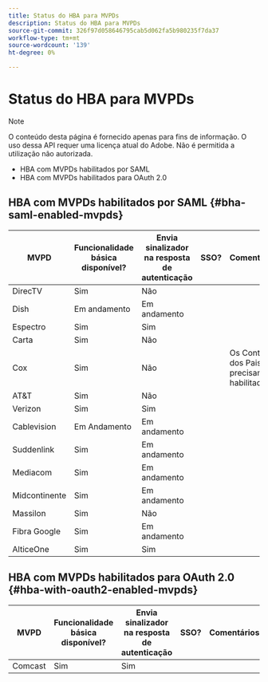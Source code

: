 ```yaml
---
title: Status do HBA para MVPDs
description: Status do HBA para MVPDs
source-git-commit: 326f97d058646795cab5d062fa5b980235f7da37
workflow-type: tm+mt
source-wordcount: '139'
ht-degree: 0%

---
```



# Status do HBA para MVPDs

>[!NOTE]
>
>O conteúdo desta página é fornecido apenas para fins de informação. O uso dessa API requer uma licença atual do Adobe. Não é permitida a utilização não autorizada.


* HBA com MVPDs habilitados por SAML
* HBA com MVPDs habilitados para OAuth 2.0


## HBA com MVPDs habilitados por SAML {#bha-saml-enabled-mvpds}

| MVPD | Funcionalidade básica disponível? | Envia sinalizador na resposta de autenticação | SSO? | Comentários |
|---|---|---|---|---|
| DirecTV | Sim | Não |  |  |
| Dish | Em andamento | Em andamento |  |  |
| Espectro | Sim | Sim |  |  |
| Carta | Sim | Não |  |  |
| Cox | Sim | Não |  | Os Controles dos Pais precisam ser habilitados |
| AT&amp;T | Sim | Não |  |  |
| Verizon | Sim | Sim |  |  |
| Cablevision | Em Andamento | Em andamento |  |  |
| Suddenlink | Sim | Em andamento |  |  |
| Mediacom | Sim | Em andamento |  |  |
| Midcontinente | Sim | Em andamento |  |  |
| Massilon | Sim | Não |  |  |
| Fibra Google | Sim | Em andamento |  |  |
| AlticeOne | Sim | Sim |  |  |


## HBA com MVPDs habilitados para OAuth 2.0 {#hba-with-oauth2-enabled-mvpds}

| MVPD | Funcionalidade básica disponível? | Envia sinalizador na resposta de autenticação | SSO? | Comentários |
|---|---|---|---|---|
| Comcast | Sim | Sim |  |  |

